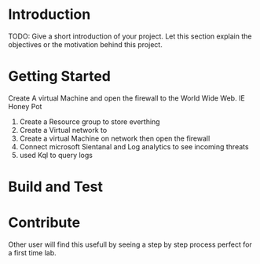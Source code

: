 # Introduction 
TODO: Give a short introduction of your project. Let this section explain the objectives or the motivation behind this project. 

# Getting Started
Create A virtual Machine and open the firewall to the World Wide Web. IE Honey Pot 
1.	Create a Resource group to store everthing 
2.	Create a Virtual network to 
3.	Create a virtual Machine on network then open the firewall 
4.	Connect microsoft Sientanal and Log analytics to see incoming threats
5.	used Kql to query logs 

# Build and Test

# Contribute
Other user will find this usefull by seeing a step by step process perfect for a first time lab. 
